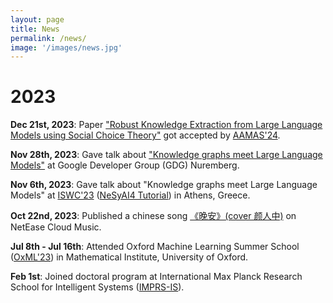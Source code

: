 ```yaml
---
layout: page
title: News
permalink: /news/
image: '/images/news.jpg'
---
```

# 2023

**Dec 21st, 2023**: Paper ["Robust Knowledge Extraction from Large Language Models using Social Choice Theory"](https://arxiv.org/abs/2312.14877) got accepted by [AAMAS'24](https://www.aamas2024-conference.auckland.ac.nz/calls/submission-instruction/).

**Nov 28th, 2023**: Gave talk about ["Knowledge graphs meet Large Language Models"](https://www.linkedin.com/posts/google-developer-group-nuremberg_we-are-super-excited-to-announce-yuqicheng-activity-7132993111739314176-hpBr?utm_source=share&utm_medium=member_desktop) at Google Developer Group (GDG) Nuremberg. 

**Nov 6th, 2023**: Gave talk about "Knowledge graphs meet Large Language Models" at [ISWC'23](https://iswc2023.semanticweb.org/) ([NeSyAI4 Tutorial](https://sites.google.com/view/nesyai4-2023/home)) in Athens, Greece. 

**Oct 22nd, 2023**: Published a chinese song [《晚安》(cover 颜人中)](https://music.163.com/#/song?id=2092813657) on NetEase Cloud Music.

**Jul 8th - Jul 16th**: Attended Oxford Machine Learning Summer School ([OxML'23](https://www.oxfordml.school/program)) in Mathematical Institute, University of Oxford.

**Feb 1st**: Joined doctoral program at International Max Planck Research School for Intelligent Systems ([IMPRS-IS](https://imprs.is.mpg.de/)).